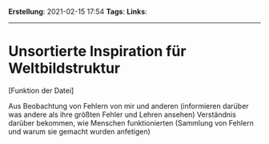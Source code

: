 **Erstellung**: 2021-02-15  17:54
**Tags**:
**Links**:

---
# Unsortierte Inspiration für Weltbildstruktur
[Funktion der Datei]

Aus Beobachtung von Fehlern von mir und anderen (informieren darüber was andere als ihre größten Fehler und Lehren ansehen) Verständnis darüber bekommen, wie Menschen funktionierten (Sammlung von Fehlern und warum sie gemacht wurden anfetigen)